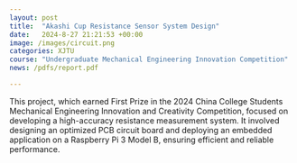 ```yaml
---
layout: post
title:  "Akashi Cup Resistance Sensor System Design"
date:   2024-8-27 21:21:53 +00:00
image: /images/circuit.png
categories: XJTU
course: "Undergraduate Mechanical Engineering Innovation Competition"
news: /pdfs/report.pdf

---
```

This project, which earned First Prize in the 2024 China College Students Mechanical Engineering Innovation and Creativity Competition, focused on developing a high-accuracy resistance measurement system. It involved designing an optimized PCB circuit board and deploying an embedded application on a Raspberry Pi 3 Model B, ensuring efficient and reliable performance.
